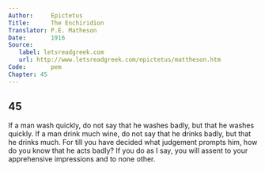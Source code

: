 ```yaml
---
Author:     Epictetus  
Title:      The Enchiridion  
Translator: P.E. Matheson
Date:       1916  
Source:
   label: letsreadgreek.com
   url: http://www.letsreadgreek.com/epictetus/mattheson.htm
Code:       pem  
Chapter: 45
---
```

##  45

If a man wash quickly, do not say that he washes badly, but that he washes
quickly. If a man drink much wine, do not say that he drinks badly, but that he
drinks much. For till you have decided what judgement prompts him, how do you
know that he acts badly? If you do as I say, you will assent to your
apprehensive impressions and to none other.


